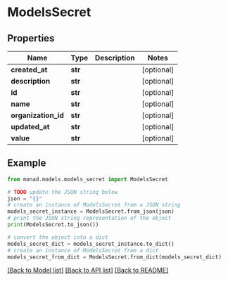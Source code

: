 # ModelsSecret


## Properties

Name | Type | Description | Notes
------------ | ------------- | ------------- | -------------
**created_at** | **str** |  | [optional] 
**description** | **str** |  | [optional] 
**id** | **str** |  | [optional] 
**name** | **str** |  | [optional] 
**organization_id** | **str** |  | [optional] 
**updated_at** | **str** |  | [optional] 
**value** | **str** |  | [optional] 

## Example

```python
from monad.models.models_secret import ModelsSecret

# TODO update the JSON string below
json = "{}"
# create an instance of ModelsSecret from a JSON string
models_secret_instance = ModelsSecret.from_json(json)
# print the JSON string representation of the object
print(ModelsSecret.to_json())

# convert the object into a dict
models_secret_dict = models_secret_instance.to_dict()
# create an instance of ModelsSecret from a dict
models_secret_from_dict = ModelsSecret.from_dict(models_secret_dict)
```
[[Back to Model list]](../README.md#documentation-for-models) [[Back to API list]](../README.md#documentation-for-api-endpoints) [[Back to README]](../README.md)


